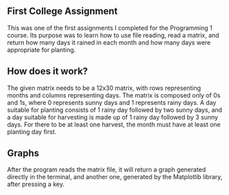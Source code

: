 <h2>
  First College Assignment
</h2>
<p>
  This was one of the first assignments I completed for the Programming 1 course. Its purpose was to learn how to use file reading, read a matrix, and return how many days it rained in each month and how many days were appropriate for planting.
</p>
<h2>
  How does it work?
</h2>
<p>
  The given matrix needs to be a 12x30 matrix, with rows representing months and columns representing days. The matrix is composed only of 0s and 1s, where 0 represents sunny days and 1 represents rainy days. A day suitable for planting consists of 1 rainy day followed by two sunny days, and a day suitable for harvesting is made up of 1 rainy day followed by 3 sunny days. For there to be at least one harvest, the month must have at least one planting day first.
</p>
<h2>
  Graphs
</h2>
<p>
  After the program reads the matrix file, it will return a graph generated directly in the terminal, and another one, generated by the Matplotlib library, after pressing a key.
</p>
